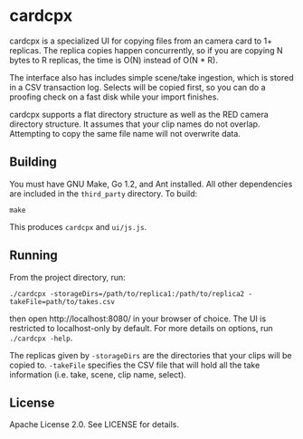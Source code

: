 # cardcpx

cardcpx is a specialized UI for copying files from an camera card to 1+ replicas.  The replica
copies happen concurrently, so if you are copying N bytes to R replicas, the time is O(N) instead of
O(N * R).

The interface also has includes simple scene/take ingestion, which is stored in a CSV transaction
log.  Selects will be copied first, so you can do a proofing check on a fast disk while your import
finishes.

cardcpx supports a flat directory structure as well as the RED camera directory structure.  It
assumes that your clip names do not overlap.  Attempting to copy the same file name will not
overwrite data.

## Building

You must have GNU Make, Go 1.2, and Ant installed.  All other dependencies are included in the
`third_party` directory.  To build:

    make

This produces `cardcpx` and `ui/js.js`.

## Running

From the project directory, run:

    ./cardcpx -storageDirs=/path/to/replica1:/path/to/replica2 -takeFile=path/to/takes.csv

then open http://localhost:8080/ in your browser of choice.  The UI is restricted to localhost-only
by default.  For more details on options, run `./cardcpx -help`.

The replicas given by `-storageDirs` are the directories that your clips will be copied to.
`-takeFile` specifies the CSV file that will hold all the take information (i.e. take, scene, clip
name, select).

## License

Apache License 2.0.  See LICENSE for details.
